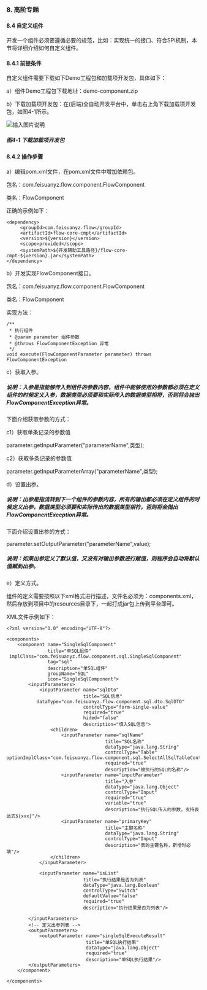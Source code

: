 ### 8. 高阶专题

#### 8.4 自定义组件

开发一个组件必须要遵循必要的规范，比如：实现统一的接口、符合SPI机制，本节将详细介绍如何自定义组件。

#### 8.4.1 前提条件

自定义组件需要下载如下Demo工程包和加载项开发包，具体如下：

a）组件Demo工程包下载地址：demo-component.zip

b）下载加载项开发包：在(后端)全自动开发平台中，单击右上角下载加载项开发包，如图4-1所示。

![输入图片说明](../../../images/SoFlu%EF%BC%88%E5%90%8E%E7%AB%AF%EF%BC%89%E5%BC%80%E5%8F%91%E5%B9%B3%E5%8F%B0/1.%20%E6%9C%80%E6%96%B0%E7%89%88%E6%9C%AC%20-%20%E6%9B%B4%E6%96%B0%E6%97%A5%E6%9C%9F%20-%202022.10.08/8.%20%E9%AB%98%E9%98%B6%E4%B8%93%E9%A2%98/4-1.png)

##### 图4-1 下载加载项开发包

#### 8.4.2 操作步骤

a）编辑pom.xml文件，在pom.xml文件中增加依赖包。

包名：com.feisuanyz.flow.component.FlowComponent

类名：FlowComponent

正确的示例如下：

```
<dependency>
     <groupId>com.feisuanyz.flow</groupId>
     <artifactId>flow-core-cmpt</artifactId>
     <version>${version}</version>
     <scope>provided</scope>
     <systemPath>${开发辅助工具路径}/flow-core-cmpt-${version}.jar</systemPath>
</dependency>
```

b）开发实现FlowComponent接口。

包名：com.feisuanyz.flow.component.FlowComponent

类名：FlowComponent

实现方法：

```
/**
 * 执行组件
 * @param parameter 组件参数
 * @throws FlowComponentException 异常
 */
void execute(FlowComponentParameter parameter) throws FlowComponentException
```

c）获取入参。

##### 说明：入参是指能够传入到组件的参数内容，组件中能够使用的参数都必须在定义组件的时候定义入参，数据类型必须要和实际传入的数据类型相符，否则将会抛出FlowComponentException异常。

下面介绍获取参数的方式：

c1）获取单条记录的参数值

parameter.getInputParameter("parameterName",类型);

c2）获取多条记录的参数值

parameter.getInputParameterArray("parameterName",类型);

d）设置出参。

##### 说明：出参是指流转到下一个组件的参数内容，所有的输出都必须在定义组件的时候定义出参，数据类型必须要和实际传出的数据类型相符，否则将会抛出FlowComponentException异常。

下面介绍设置出参的方式：

parameter.setOutputParameter("parameterName",value);

##### 说明：如果出参定义了默认值，又没有对输出参数进行赋值，则程序会自动将默认值赋到出参。

e）定义方式。

组件的定义需要按照以下xml格式进行描述，文件名必须为：components.xml，然后存放到项目中的resources目录下，一起打成jar包上传到平台即可。

XML文件示例如下：

```
<?xml version="1.0" encoding="UTF-8"?>

<components>
    <component name="SingleSqlComponent"
               title="单SQL组件"
 implClass="com.feisuanyz.flow.component.sql.SingleSqlComponent"
               tag="sql"
               description="单SQL组件"
               groupName="SQL"
               icon="SingleSqlComponent">
        <inputParameters>
            <inputParameter name="sqlDto"
                            title="SQL信息"
           dataType="com.feisuanyz.flow.component.sql.dto.SqlDTO"
                            controlType="form-single-value"
                            required="true"
                            hided="false"
                            description="填入SQL信息">
                <children>
                    <inputParameter name="sqlName"
                                    title="SQL名称"
                                    dataType="java.lang.String"
                                    controlType="Table"          optionImplClass="com.feisuanyz.flow.component.sql.SelectAllSqlTableControl"
                                    required="true"
                                    description="被执行的SQL的名称"/>
                    <inputParameter name="inputParameter"
                                    title="入参"
                                    dataType="java.lang.Object"
                                    controlType="Input"
                                    required="true"
                                    variable="true"
                                    description="执行SQL传入的参数，支持表达式${xxx}"/>
                    <inputParameter name="primaryKey"
                                    title="主键名称"
                                    dataType="java.lang.String"
                                    controlType="Input"
                                    description="表的主键名称，新增时必填"/>
                </children>
            </inputParameter>

            <inputParameter name="isList"
                            title="执行结果是否为列表"
                            dataType="java.lang.Boolean"
                            controlType="Switch"
                            defaultValue="false"
                            required="true"
                            description="执行结果是否为列表"/>

        </inputParameters>
        <!-- 定义出参列表 -->
        <outputParameters>
            <outputParameter name="singleSqlExecuteResult"
                             title="单SQL执行结果"
                             dataType="java.lang.Object"
                             required="true"
                             description="单SQL执行结果"/>
        </outputParameters>
    </component>

</components>

```
